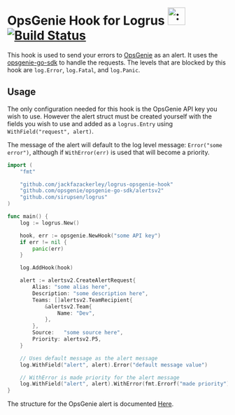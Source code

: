 # OpsGenie Hook for Logrus <img src="http://i.imgur.com/hTeVwmJ.png" width="40" height="40" alt=":walrus:" class="emoji" title=":walrus:" />&nbsp;[![Build Status](https://travis-ci.org/JackFazackerley/logrus-opsgenie-hook.svg?branch=master)](https://travis-ci.org/JackFazackerley/logrus-opsgenie-hook)

This hook is used to send your errors to [OpsGenie](https://www.opsgenie.com/) as an alert. It uses the [opsgenie-go-sdk](https://github.com/opsgenie/opsgenie-go-sdk) to handle the requests. The levels that are blocked by this hook are `log.Error`, `log.Fatal`, and `log.Panic`.

## Usage

The only configuration needed for this hook is the OpsGenie API key you wish to use. However the alert struct must be created yourself with the fields you wish to use and added as a `logrus.Entry` using `WithField("request", alert)`.

The message of the alert will default to the log level message: `Error("some error")`, although if `WithError(err)` is used that will become a priority.

```go
import (
    "fmt"

    "github.com/jackfazackerley/logrus-opsgenie-hook"
    "github.com/opsgenie/opsgenie-go-sdk/alertsv2"
    "github.com/sirupsen/logrus"
)

func main() {
    log := logrus.New()

    hook, err := opsgenie.NewHook("some API key")
    if err != nil {
        panic(err)
    }

    log.AddHook(hook)

    alert := alertsv2.CreateAlertRequest{
        Alias: "some alias here",
        Description: "some description here",
        Teams: []alertsv2.TeamRecipient{
            &alertsv2.Team{
                Name: "Dev",
            },
        },
        Source:   "some source here",
        Priority: alertsv2.P5,
    }

    // Uses default message as the alert message
    log.WithField("alert", alert).Error("default message value")

    // WithError is made priority for the alert message
    log.WithField("alert", alert).WithError(fmt.Errorf("made priority")).Error("default message value")
}
```

The structure for the OpsGenie alert is documented [Here](https://godoc.org/github.com/opsgenie/opsgenie-go-sdk/alertsv2#CreateAlertRequest).